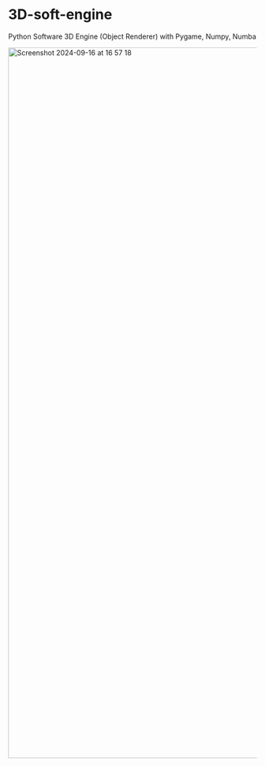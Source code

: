 # 3D-soft-engine
Python Software 3D Engine (Object Renderer) with Pygame, Numpy, Numba

<img width="1440" alt="Screenshot 2024-09-16 at 16 57 18" src="https://github.com/user-attachments/assets/3468b6ca-5df3-406d-97cc-20f470e459f3">

